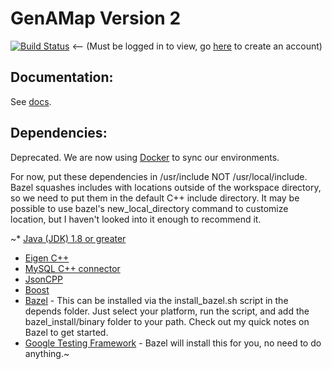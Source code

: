 # GenAMap Version 2

[![Build Status](http://ec2-54-89-136-156.compute-1.amazonaws.com/buildStatus/icon?job=GenAMap_Backend)](http://ec2-54-89-136-156.compute-1.amazonaws.com/job/GenAMap_Backend/) <-- (Must be logged in to view, go [here](http://ec2-54-89-136-156.compute-1.amazonaws.com/) to create an account)

## Documentation:
See [docs](https://github.com/blengerich/GenAMap_V2/tree/master/doc).


## Dependencies:
Deprecated. We are now using [Docker](docker.com) to sync our environments.

For now, put these dependencies in /usr/include NOT /usr/local/include. Bazel squashes includes with locations outside of the workspace directory, so we need to put them in the default C++ include directory. It may be possible to use bazel's new_local_directory command to customize location, but I haven't looked into it enough to recommend it.

~* [Java (JDK) 1.8 or greater](http://www.oracle.com/technetwork/java/javase/downloads/jdk8-downloads-2133151.html)
* [Eigen C++](http://eigen.tuxfamily.org/index.php?title=Main_Page)
* [MySQL C++ connector](http://dev.mysql.com/downloads/connector/cpp/)
* [JsonCPP](https://github.com/open-source-parsers/jsoncpp)
* [Boost](http://www.boost.org/)
* [Bazel](https://github.com/bazelbuild/bazel) - This can be installed via the install_bazel.sh script in the depends folder. Just select your platform, run the script, and add the bazel_install/binary folder to your path. Check out my quick notes on Bazel to get started.
* [Google Testing Framework](https://github.com/google/googletest) - Bazel will install this for you, no need to do anything.~

